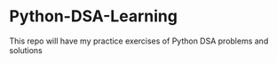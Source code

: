 # Python-DSA-Learning
This repo will have my practice exercises of Python DSA problems and solutions
